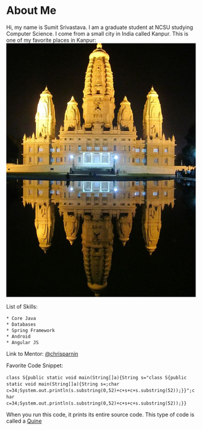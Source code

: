 # About Me

Hi, my name is Sumit Srivastava. I am a graduate student at NCSU studying Computer Science.
I come from a small city in India called Kanpur.
This is one of my favorite places in Kanpur: 
![JK Temple](kanpur.jpg)

List of Skills:

    * Core Java
    * Databases
    * Spring Framework
    * Android
    * Angular JS

Link to Mentor: [@chrisparnin](https://github.com/chrisparnin)

Favorite Code Snippet: 

```class S{public static void main(String[]a){String s="class S{public static void main(String[]a){String s=;char c=34;System.out.println(s.substring(0,52)+c+s+c+s.substring(52));}}";char c=34;System.out.println(s.substring(0,52)+c+s+c+s.substring(52));}}```

When you run this code, it prints its entire source code. This type of code is called a [Quine](https://en.wikipedia.org/wiki/Quine_(computing))